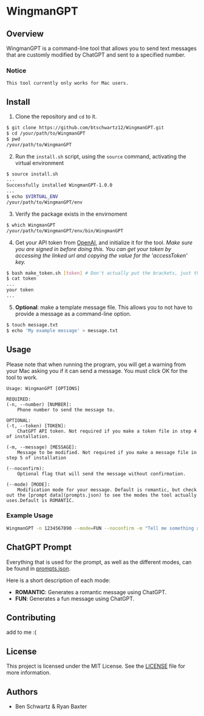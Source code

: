 # WingmanGPT

## Overview
WingmanGPT is a command-line tool that allows you to send text messages that are customly modified by ChatGPT and sent to a specified number. 

### Notice
`This tool currently only works for Mac users.`

## Install

1. Clone the repository and `cd` to it.

```bash
$ git clone https://github.com/btschwartz12/WingmanGPT.git
$ cd /your/path/to/WingmanGPT
$ pwd
/your/path/to/WingmanGPT
```

2. Run the `install.sh` script, using the `source` command, activating the virtual environment
```bash
$ source install.sh
...
Successfully installed WingmanGPT-1.0.0
...
$ echo $VIRTUAL_ENV
/your/path/to/WingmanGPT/env
```

3. Verify the package exists in the envirnoment
```bash
$ which WingmanGPT
/your/path/to/WingmanGPT/env/bin/WingmanGPT
```

4. Get your API token from [OpenAI](https://chat.openai.com/api/auth/session), and initialize it for the tool. *Make sure you are signed in before doing this. You can get your token by accessing the linked url and copying the value for the 'accessToken' key.*

```bash
$ bash make_token.sh [token] # Don't actually put the brackets, just the token 
$ cat token
...
your token
...
```
5. **Optional**: make a template message file. This allows you to not have to provide a message as a command-line option.

```bash
$ touch message.txt
$ echo 'My example message' > message.txt
```




## Usage

Please note that when running the program, you will get a warning from your Mac asking you if it can send a message. You must click OK for the tool to work.

```
Usage: WingmanGPT [OPTIONS]

REQUIRED:
(-n, --number) [NUMBER]: 
    Phone number to send the message to.

OPTIONAL:
(-t, --token) [TOKEN]: 
    ChatGPT API token. Not required if you make a token file in step 4 of installation.

(-m, --message) [MESSAGE]: 
    Message to be modified. Not required if you make a message file in step 5 of installation

(--noconfirm): 
    Optional flag that will send the message without confirmation.

(--mode) [MODE]: 
    Modification mode for your message. Default is romantic, but check out the [prompt data](prompts.json) to see the modes the tool actually uses.Default is ROMANTIC.

```
### Example Usage

```bash
WingmanGPT -n 1234567890 --mode=FUN --noconfirm -m "Tell me something about dogs"
```



## ChatGPT Prompt

Everything that is used for the prompt, as well as the different modes, can be found in [prompts.json](prompts.json). 

Here is a short description of each mode:

- **ROMANTIC**: Generates a romantic message using ChatGPT.
- **FUN**: Generates a fun message using ChatGPT.

## Contributing

add to me :(

## License
This project is licensed under the MIT License. See the [LICENSE](LICENSE) file for more information.

## Authors
- Ben Schwartz & Ryan Baxter

